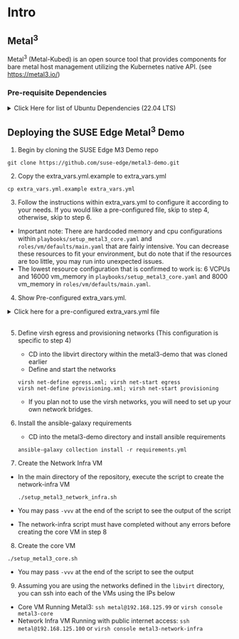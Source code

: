 # Intro

## Metal<sup>3</sup>

Metal<sup>3</sup> (Metal-Kubed) is an open source tool that provides components for bare metal host management utilizing
the Kubernetes native API. (see https://metal3.io/)

### Pre-requisite Dependencies

<details>
  <summary>Click Here for list of Ubuntu Dependencies (22.04 LTS)</summary>
  <br>

Make sure your packages are up-to-date

  ```shell
  sudo DEBIAN_FRONTEND=noninteractive apt-get update -y
  sudo DEBIAN_FRONTEND=noninteractive apt-get dist-upgrade -y
  ```

Dependencies: <br>
Make sure to have python3-pip installed first:

  ```shell
  sudo DEBIAN_FRONTEND=noninteractive apt install python3-pip -y
  ```

  ```shell
  python3 -m pip install ansible
  sudo DEBIAN_FRONTEND=noninteractive apt install libvirt-clients -y
  sudo DEBIAN_FRONTEND=noninteractive apt install qemu-kvm -y
  sudo DEBIAN_FRONTEND=noninteractive apt install libvirt-daemon-system -y
  sudo DEBIAN_FRONTEND=noninteractive apt install pkg-config -y
  sudo DEBIAN_FRONTEND=noninteractive apt install libvirt-dev -y
  sudo DEBIAN_FRONTEND=noninteractive apt install mkisofs -y
  sudo DEBIAN_FRONTEND=noninteractive apt install qemu -y
  sudo DEBIAN_FRONTEND=noninteractive apt install virtinst -y
  sudo DEBIAN_FRONTEND=noninteractive apt install qemu-efi -y
  sudo DEBIAN_FRONTEND=noninteractive apt install sshpass -y
  pip3 install libvirt-python
  ```

</details>

## Deploying the SUSE Edge Metal<sup>3</sup> Demo

1. Begin by cloning the SUSE Edge M3 Demo repo

```shell
git clone https://github.com/suse-edge/metal3-demo.git
```

2. Copy the extra_vars.yml.example to extra_vars.yml

```shell
cp extra_vars.yml.example extra_vars.yml
```

3. Follow the instructions within extra_vars.yml to configure it according to your needs. If you would like a
   pre-configured file, skip to step 4, otherwise, skip to step 6.

- Important note: There are hardcoded memory and cpu configurations within `playbooks/setup_metal3_core.yaml`
  and `roles/vm/defaults/main.yaml` that are fairly intensive. You can decrease these resources to fit your environment,
  but do note that if the resources are too little, you may run into unexpected issues.
- The lowest resource configuration that is confirmed to work is: 6 VCPUs and 16000 vm_memory
  in `playbooks/setup_metal3_core.yaml` and 8000 vm_memory in `roles/vm/defaults/main.yaml`.

4. Show Pre-configured extra_vars.yml.

<details>
  <summary>Click here for a pre-configured extra_vars.yml file</summary>

```yaml
##
# Whether to deploy sylva-core
#
deploy_sylva_core: false
sylva_core_repo_url: https://gitlab.com/codefol/sylva-core.git
sylva_core_branch: metal3_existing_rancher
baremetal_repo_url: https://github.com/suse-edge/charts.git
baremetal_branch: main

# VM user name
vm_user: metal

# VM user plain text password (not hash)
vm_user_plain_text_password: metal

# NOTE: this should be *your* (local user) SSH public key since *you*
# will be using it to login to the VMs. The SSH public keys listed
# here will be appended to the VM user's authorized_keys file.
#
vm_authorized_ssh_keys:
  - YOUR SSH KEY HERE

# OS image
opensuse_leap_image_url: https://download.opensuse.org/repositories/Cloud:/Images:/Leap_15.5/images/openSUSE-Leap-15.5.x86_64-NoCloud.qcow2
opensuse_leap_image_checksum: sha256:https://download.opensuse.org/repositories/Cloud:/Images:/Leap_15.5/images/openSUSE-Leap-15.5.x86_64-NoCloud.qcow2.sha256
opensuse_leap_image_name: openSUSE-Leap-15.5.x86_64-NoCloud.qcow2

rke2_channel_version: v1.24

dns_domain: suse.baremetal


metal3_provisioning_nic: &metal3_provisioning_nic eth1


# metal3_vm_libvirt_network_params: '--network bridge=virbr0,model=virtio --network bridge=br-eth3,model=virtio'
metal3_vm_libvirt_network_params: '--network bridge=m3-egress,model=virtio --network bridge=m3-prov,model=virtio'

#vm_memory: 16384


metal3_network_infra_provisioning_ip: 192.168.124.100
vm_prov_gw: 192.168.124.1
vm_prov_net: 192.168.124.0/24


metal3_network_infra_public_ip: 192.168.125.100
vm_egress_gw: 192.168.125.1


enable_dhcp: true


dhcp_router: 192.168.124.1
dhcp_range: 192.168.124.150,192.168.124.180


dns_provider: pdns
pdns_ip: "{{ metal3_network_infra_provisioning_ip }}"
pdns_api_port: 8081
pdns_web_password: IveG0tDaPower8
pdns_api_key: IveG0tDaPower8


metal3_network_infra_vm_network:
  version: 2
  ethernets:
    eth0:
      dhcp4: false
      addresses: [ "{{ metal3_network_infra_public_ip }}/24" ]
      nameservers:
        addresses: [ 8.8.8.8 ]
        search:
          - "{{ dns_domain }}"
      routes:
        - to: default
          via: "{{ vm_egress_gw }}"
    *metal3_provisioning_nic :
      dhcp4: false
      addresses: [ "{{ metal3_network_infra_provisioning_ip }}/24" ]
      nameservers:
        addresses: [ 8.8.8.8 ]
        search:
          - "{{ dns_domain }}"
      routes:
        - to: "{{ vm_prov_net }}"
          via: "{{ vm_prov_gw }}"


metal3_core_provisioning_ip: 192.168.124.99

#
# Public IP
#
metal3_core_public_ip: 192.168.125.99


metal3_core_vm_network:
  version: 2
  ethernets:
    eth0:
      dhcp4: false
      addresses: [ "{{ metal3_core_public_ip }}/24" ]
      nameservers:
        addresses: "{{ metal3_network_infra_provisioning_ip }}"
        search:
          - "{{ dns_domain }}"
      routes:
        - to: default
          via: "{{ vm_egress_gw }}"
    *metal3_provisioning_nic :
      dhcp4: false
      addresses: [ "{{ metal3_core_provisioning_ip }}/24" ]
      nameservers:
        addresses: "{{ metal3_network_infra_provisioning_ip }}"
        search:
          - "{{ dns_domain }}"
      routes:
        - to: "{{ vm_prov_net }}"
          via: "{{ vm_prov_gw }}"


# Storage setup on the Metal3 Core VM
storage:
  class_name: dynamic
  access_mode: ReadWriteMany
  nfs:
    create: true
    path: "/nfs/share"

```

</details>
<br>

5. Define virsh egress and provisioning networks (This configuration is specific to step 4)
    - CD into the libvirt directory within the metal3-demo that was cloned earlier
    - Define and start the networks
   ```shell
   virsh net-define egress.xml; virsh net-start egress
   virsh net-define provisioning.xml; virsh net-start provisioning
   ```
    - If you plan not to use the virsh networks, you will need to set up your own network bridges.

6. Install the ansible-galaxy requirements
    - CD into the metal3-demo directory and install ansible requirements
   ```shell
   ansible-galaxy collection install -r requirements.yml
   ```

7. Create the Network Infra VM

- In the main directory of the repository, execute the script to create the network-infra VM

  ```shell
  ./setup_metal3_network_infra.sh
  ```

- You may pass `-vvv` at the end of the script to see the output of the script
- The network-infra script must have completed without any errors before creating the core VM in step 8

8. Create the core VM

  ```shell
  ./setup_metal3_core.sh
  ```

- You may pass `-vvv` at the end of the script to see the output

9. Assuming you are using the networks defined in the `libvirt` directory,
   you can ssh into each of the VMs using the IPs below

- Core VM Running Metal3: `ssh metal@192.168.125.99` or `virsh console metal3-core`
- Network Infra VM Running with public internet access: `ssh metal@192.168.125.100` or `virsh console metal3-network-infra`
